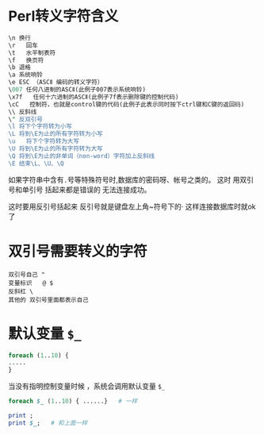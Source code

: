 # Perl转义字符含义

```perl
\n 换行
\r   回车
\t   水平制表符
\f   换页符
\b 退格
\a 系统响铃
\e ESC （ASCⅡ 编码的转义字符）
\007 任何八进制的ASCⅡ(此例子007表示系统响铃)
\x7f   任何十六进制的ASCⅡ(此例子7f表示删除键的控制代码)
\cC   控制符，也就是control键的代码(此例子此表示同时按下ctrl键和C键的返回码)
\\ 反斜线
\" 反双引号
\l 将下个字符转为小写
\L 将到\E为止的所有字符转为小写
\u   将下个字符转为大写
\U 将到\E为止的所有字符转为大写
\Q 将到\E为止的非单词（non-word）字符加上反斜线
\E 结束\L、\U、\Q
```

如果字符串中含有`.`号等特殊符号时,数据库的密码呀、帐号之类的。  这时 用双引号和单引号 括起来都是错误的 无法连接成功。

这时要用反引号括起来   反引号就是键盘左上角~符号下的·    这样连接数据库时就ok了


# 双引号需要转义的字符

```
双引号自己 "
变量标识   @ $
反斜杠 \
其他的 双引号里面都表示自己
```

# 默认变量 `$_`

```perl
foreach (1..10) {
.....
}
```
当没有指明控制变量时候   ，系统会调用默认变量 `$_`

```perl
foreach $_ (1..10) { ......}   # 一样
```
```perl
print ;	 
print $_;   # 和上面一样
```
